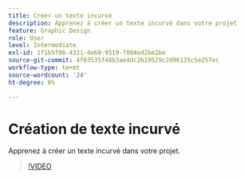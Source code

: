 ```yaml
---
title: Créer un texte incurvé
description: Apprenez à créer un texte incurvé dans votre projet
feature: Graphic Design
role: User
level: Intermediate
exl-id: 1f1b5f06-4321-4e69-9519-7804ed2be2be
source-git-commit: 4f03535f48b3ae4dc2b19529c2d96135c5e257ec
workflow-type: tm+mt
source-wordcount: '24'
ht-degree: 0%

---
```


# Création de texte incurvé

Apprenez à créer un texte incurvé dans votre projet.

>[!VIDEO](https://video.tv.adobe.com/v/3420224?quality=12&learn=on&hidetitle=true)
